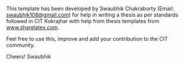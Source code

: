 This template has been developed by Swaubhik Chakraborty (Email: swaubhik108@gmail.com) for help in writing a thesis as per standards followed in CIT Kokrajhar with help from thesis templates from www.sharelatex.com.

Feel free to use this, improve and add your contribution to the CIT community.

Cheers! Swaubhik
